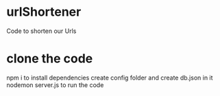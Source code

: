 # urlShortener
Code to shorten our Urls

# clone the code
npm i to install dependencies
create config folder and create db.json in it
nodemon server.js to run the code
